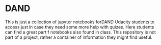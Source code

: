 # DAND
This is just a collection of jupyter notebooks forDAND Udacity students to access just in case they need some more help with quizes. Here students can find a great part f notebooks also found in class. This repository is not part of a project, rather a container of information they might find useful.
